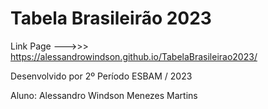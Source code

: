# Tabela Brasileirão 2023

Link Page --->>> https://alessandrowindson.github.io/TabelaBrasileirao2023/

Desenvolvido por 2º Período ESBAM / 2023

Aluno: Alessandro Windson Menezes Martins
